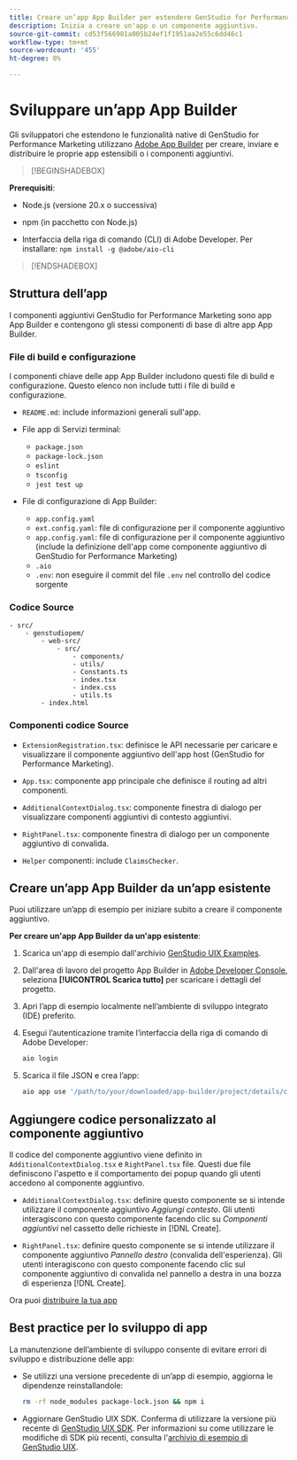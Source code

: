 ```yaml
---
title: Creare un’app App Builder per estendere GenStudio for Performance Marketing
description: Inizia a creare un'app o un componente aggiuntivo.
source-git-commit: cd53f566981a005b24ef1f1951aa2e55c6dd46c1
workflow-type: tm+mt
source-wordcount: '455'
ht-degree: 0%

---
```


# Sviluppare un’app App Builder

Gli sviluppatori che estendono le funzionalità native di GenStudio for Performance Marketing utilizzano [Adobe App Builder](https://developer.adobe.com/app-builder/) per creare, inviare e distribuire le proprie app estensibili o i componenti aggiuntivi.

>[!BEGINSHADEBOX]

**Prerequisiti**:

* Node.js (versione 20.x o successiva)

* npm (in pacchetto con Node.js)

* Interfaccia della riga di comando (CLI) di Adobe Developer. Per installare: `npm install -g @adobe/aio-cli`

>[!ENDSHADEBOX]

## Struttura dell’app

I componenti aggiuntivi GenStudio for Performance Marketing sono app App Builder e contengono gli stessi componenti di base di altre app App Builder.

### File di build e configurazione

I componenti chiave delle app App Builder includono questi file di build e configurazione. Questo elenco non include tutti i file di build e configurazione.

* `README.md`: include informazioni generali sull&#39;app.

* File app di Servizi terminal:

   * `package.json`
   * `package-lock.json`
   * `eslint`
   * `tsconfig`
   * `jest test up`

* File di configurazione di App Builder:

   * `app.config.yaml`
   * `ext.config.yaml`: file di configurazione per il componente aggiuntivo
   * `app.config.yaml`: file di configurazione per il componente aggiuntivo (include la definizione dell&#39;app come componente aggiuntivo di GenStudio for Performance Marketing)
   * `.aio`
   * `.env`: non eseguire il commit del file `.env` nel controllo del codice sorgente

### Codice Source

```
- src/
    - genstudiopem/
        - web-src/
            - src/
                - components/
                - utils/
                - Constants.ts
                - index.tsx
                - index.css
                - utils.ts
        - index.html
```

### Componenti codice Source

* `ExtensionRegistration.tsx`: definisce le API necessarie per caricare e visualizzare il componente aggiuntivo dell&#39;app host (GenStudio for Performance Marketing).

* `App.tsx`: componente app principale che definisce il routing ad altri componenti.

* `AdditionalContextDialog.tsx`: componente finestra di dialogo per visualizzare componenti aggiuntivi di contesto aggiuntivi.

* `RightPanel.tsx`: componente finestra di dialogo per un componente aggiuntivo di convalida.

* `Helper` componenti: include `ClaimsChecker`.

## Creare un’app App Builder da un’app esistente

Puoi utilizzare un’app di esempio per iniziare subito a creare il componente aggiuntivo.

**Per creare un&#39;app App Builder da un&#39;app esistente**:

1. Scarica un&#39;app di esempio dall&#39;archivio [GenStudio UIX Examples](https://github.com/adobe/genstudio-uix-examples).

1. Dall&#39;area di lavoro del progetto App Builder in [Adobe Developer Console](https://developer.adobe.com/console/), seleziona **[!UICONTROL Scarica tutto]** per scaricare i dettagli del progetto.

1. Apri l’app di esempio localmente nell’ambiente di sviluppo integrato (IDE) preferito.

1. Esegui l’autenticazione tramite l’interfaccia della riga di comando di Adobe Developer:

   ```bash
   aio login
   ```

1. Scarica il file JSON e crea l’app:

   ```bash
   aio app use '/path/to/your/downloaded/app-builder/project/details/config.json'
   ```

## Aggiungere codice personalizzato al componente aggiuntivo

Il codice del componente aggiuntivo viene definito in `AdditionalContextDialog.tsx` e `RightPanel.tsx` file. Questi due file definiscono l&#39;aspetto e il comportamento dei popup quando gli utenti accedono al componente aggiuntivo.

* `AdditionalContextDialog.tsx`: definire questo componente se si intende utilizzare il componente aggiuntivo _Aggiungi contesto_. Gli utenti interagiscono con questo componente facendo clic su _Componenti aggiuntivi_ nel cassetto delle richieste in [!DNL Create].

* `RightPanel.tsx`: definire questo componente se si intende utilizzare il componente aggiuntivo _Pannello destro_ (convalida dell&#39;esperienza). Gli utenti interagiscono con questo componente facendo clic sul componente aggiuntivo di convalida nel pannello a destra in una bozza di esperienza [!DNL Create].

Ora puoi [distribuire la tua app](deploy-app.md)

## Best practice per lo sviluppo di app

La manutenzione dell’ambiente di sviluppo consente di evitare errori di sviluppo e distribuzione delle app:

* Se utilizzi una versione precedente di un’app di esempio, aggiorna le dipendenze reinstallandole:

  ```bash
  rm -rf node_modules package-lock.json && npm i
  ```

* Aggiornare GenStudio UIX SDK. Conferma di utilizzare la versione più recente di [GenStudio UIX SDK](https://github.com/adobe/genstudio-uix-sdk). Per informazioni su come utilizzare le modifiche di SDK più recenti, consulta l&#39;[archivio di esempio di GenStudio UIX](https://github.com/adobe/genstudio-uix-examples).
